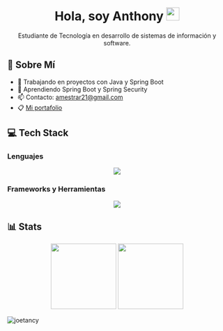 <h1 align="center">
  Hola, soy Anthony  
  <a href="https://github.com/Bouaskaoun" target="_self">
    <img src="https://media.giphy.com/media/hvRJCLFzcasrR4ia7z/giphy.gif" width="30">
  </a>
</h1>

<p align="center">
  Estudiante de Tecnología en desarrollo de sistemas de información y software.
</p>

## 🥷 Sobre Mí
- 🔭 Trabajando en proyectos con Java y Spring Boot  
- 🌱 Aprendiendo Spring Boot y Spring Security  
- 📫 Contacto: amestrar21@gmail.com  
- 📋 [Mi portafolio](https://anthonyrepo.netlify.app/)

## 💻 Tech Stack

### Lenguajes
<p align="center">
  <img src="https://skillicons.dev/icons?i=java,py&perline=9" />
</p>

### Frameworks y Herramientas
<p align="center">
  <img src="https://skillicons.dev/icons?i=spring,aws,mysql,postgres,git,postman,vscode,idea&perline=9" />
</p>

## 📊 Stats
<p align= "center">
  <img height= "150" src="https://github-readme-stats.vercel.app/api?username=Anthoz6&theme=react&show_icons=true&include_all_commits=true" />
  <img height= "150" src="https://github-readme-stats.vercel.app/api/top-langs/?username=Anthoz6&theme=react&layout=compact" />
</p>

<p align="left"> <img src="https://komarev.com/ghpvc/?username=Anthoz6" alt="joetancy" /> </p>

